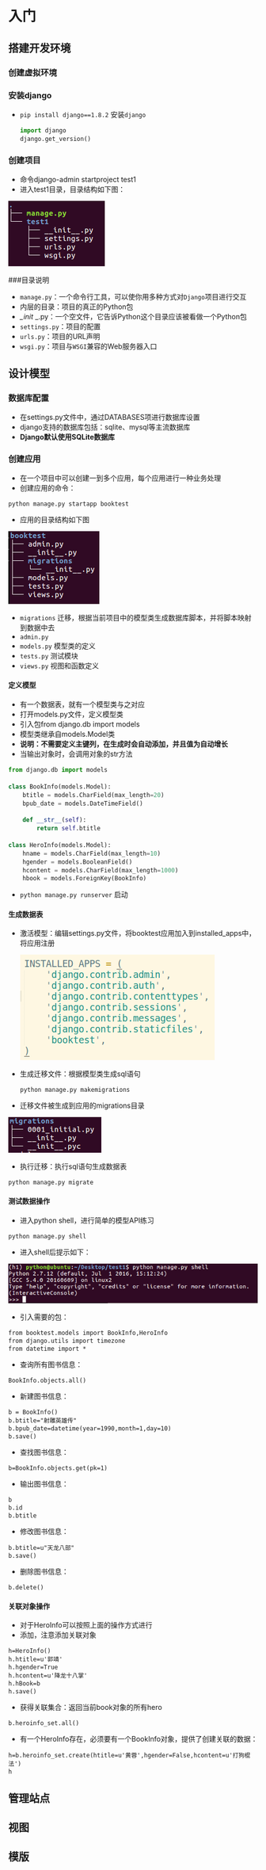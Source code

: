 # 入门

## 搭建开发环境

### 创建虚拟环境

### 安装django

* `pip install django==1.8.2` 安装`django`

  ```python
  import django
  django.get_version()
  ```

### 创建项目

- 命令django-admin startproject test1
- 进入test1目录，目录结构如下图：

![默认目录结构](images/test1.png)

###目录说明

- `manage.py`：一个命令行工具，可以使你用多种方式对`Django`项目进行交互
- 内层的目录：项目的真正的Python包
- *_init* _.py：一个空文件，它告诉Python这个目录应该被看做一个Python包
- `settings.py`：项目的配置
- `urls.py`：项目的URL声明
- `wsgi.py`：项目与`WSGI`兼容的Web服务器入口

## 设计模型

### 数据库配置

- 在settings.py文件中，通过DATABASES项进行数据库设置
- django支持的数据库包括：sqlite、mysql等主流数据库
- **Django默认使用SQLite数据库**

### 创建应用

- 在一个项目中可以创建一到多个应用，每个应用进行一种业务处理
- 创建应用的命令：

```
python manage.py startapp booktest
```

- 应用的目录结构如下图

![应用默认目录结构](images/app.png)

* `migrations` 迁移，根据当前项目中的模型类生成数据库脚本，并将脚本映射到数据中去
* `admin.py` 
* `models.py` 模型类的定义
* `tests.py`  测试模块
* `views.py` 视图和函数定义

#### 定义模型

- 有一个数据表，就有一个模型类与之对应
- 打开models.py文件，定义模型类
- 引入包from django.db import models
- 模型类继承自models.Model类
- **说明：不需要定义主键列，在生成时会自动添加，并且值为自动增长**
- 当输出对象时，会调用对象的str方法

```python
from django.db import models

class BookInfo(models.Model):
    btitle = models.CharField(max_length=20)
    bpub_date = models.DateTimeField()

    def __str__(self):
        return self.btitle

class HeroInfo(models.Model):
    hname = models.CharField(max_length=10)
    hgender = models.BooleanField()
    hcontent = models.CharField(max_length=1000)
    hbook = models.ForeignKey(BookInfo)
```

* `python manage.py runserver` 启动

#### 生成数据表

- 激活模型：编辑settings.py文件，将booktest应用加入到installed_apps中，将应用注册

  ![应用列表](images/applist.png)

- 生成迁移文件：根据模型类生成sql语句

  ```
  python manage.py makemigrations
  ```

- 迁移文件被生成到应用的migrations目录

![迁移文件](images/migrate.png)

- 执行迁移：执行sql语句生成数据表

```
python manage.py migrate
```

#### 测试数据操作

- 进入python shell，进行简单的模型API练习

```
python manage.py shell
```

- 进入shell后提示如下：

![python shell](images/shell.png)

- 引入需要的包：

```
from booktest.models import BookInfo,HeroInfo
from django.utils import timezone
from datetime import *
```

- 查询所有图书信息：

```
BookInfo.objects.all()
```

- 新建图书信息：

```
b = BookInfo()
b.btitle="射雕英雄传"
b.bpub_date=datetime(year=1990,month=1,day=10)
b.save()
```

- 查找图书信息：

```
b=BookInfo.objects.get(pk=1)
```

- 输出图书信息：

```
b
b.id
b.btitle
```

- 修改图书信息：

```
b.btitle=u"天龙八部"
b.save()
```

- 删除图书信息：

```
b.delete()
```

#### 关联对象操作

- 对于HeroInfo可以按照上面的操作方式进行
- 添加，注意添加关联对象

```
h=HeroInfo()
h.htitle=u'郭靖'
h.hgender=True
h.hcontent=u'降龙十八掌'
h.hBook=b
h.save()
```

- 获得关联集合：返回当前book对象的所有hero

```
b.heroinfo_set.all()
```

- 有一个HeroInfo存在，必须要有一个BookInfo对象，提供了创建关联的数据：

```
h=b.heroinfo_set.create(htitle=u'黄蓉',hgender=False,hcontent=u'打狗棍法')
h
```

## 管理站点

## 视图

## 模版











